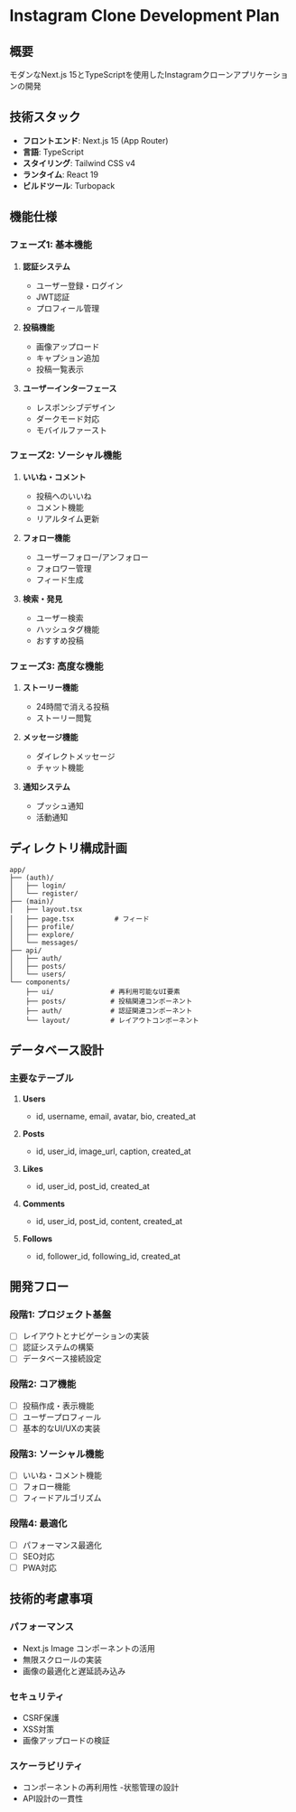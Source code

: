 # Instagram Clone Development Plan

## 概要
モダンなNext.js 15とTypeScriptを使用したInstagramクローンアプリケーションの開発

## 技術スタック
- **フロントエンド**: Next.js 15 (App Router)
- **言語**: TypeScript
- **スタイリング**: Tailwind CSS v4
- **ランタイム**: React 19
- **ビルドツール**: Turbopack

## 機能仕様

### フェーズ1: 基本機能
1. **認証システム**
   - ユーザー登録・ログイン
   - JWT認証
   - プロフィール管理

2. **投稿機能**
   - 画像アップロード
   - キャプション追加
   - 投稿一覧表示

3. **ユーザーインターフェース**
   - レスポンシブデザイン
   - ダークモード対応
   - モバイルファースト

### フェーズ2: ソーシャル機能
1. **いいね・コメント**
   - 投稿へのいいね
   - コメント機能
   - リアルタイム更新

2. **フォロー機能**
   - ユーザーフォロー/アンフォロー
   - フォロワー管理
   - フィード生成

3. **検索・発見**
   - ユーザー検索
   - ハッシュタグ機能
   - おすすめ投稿

### フェーズ3: 高度な機能
1. **ストーリー機能**
   - 24時間で消える投稿
   - ストーリー閲覧

2. **メッセージ機能**
   - ダイレクトメッセージ
   - チャット機能

3. **通知システム**
   - プッシュ通知
   - 活動通知

## ディレクトリ構成計画

```
app/
├── (auth)/
│   ├── login/
│   └── register/
├── (main)/
│   ├── layout.tsx
│   ├── page.tsx          # フィード
│   ├── profile/
│   ├── explore/
│   └── messages/
├── api/
│   ├── auth/
│   ├── posts/
│   └── users/
└── components/
    ├── ui/              # 再利用可能なUI要素
    ├── posts/           # 投稿関連コンポーネント
    ├── auth/            # 認証関連コンポーネント
    └── layout/          # レイアウトコンポーネント
```

## データベース設計

### 主要なテーブル
1. **Users**
   - id, username, email, avatar, bio, created_at

2. **Posts**
   - id, user_id, image_url, caption, created_at

3. **Likes**
   - id, user_id, post_id, created_at

4. **Comments**
   - id, user_id, post_id, content, created_at

5. **Follows**
   - id, follower_id, following_id, created_at

## 開発フロー

### 段階1: プロジェクト基盤
- [ ] レイアウトとナビゲーションの実装
- [ ] 認証システムの構築
- [ ] データベース接続設定

### 段階2: コア機能
- [ ] 投稿作成・表示機能
- [ ] ユーザープロフィール
- [ ] 基本的なUI/UXの実装

### 段階3: ソーシャル機能
- [ ] いいね・コメント機能
- [ ] フォロー機能
- [ ] フィードアルゴリズム

### 段階4: 最適化
- [ ] パフォーマンス最適化
- [ ] SEO対応
- [ ] PWA対応

## 技術的考慮事項

### パフォーマンス
- Next.js Image コンポーネントの活用
- 無限スクロールの実装
- 画像の最適化と遅延読み込み

### セキュリティ
- CSRF保護
- XSS対策
- 画像アップロードの検証

### スケーラビリティ
- コンポーネントの再利用性
-状態管理の設計
- API設計の一貫性